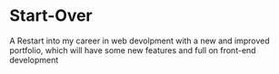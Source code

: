 # Start-Over
A Restart into my career in web devolpment with a new and improved portfolio, which will have some new features and full on front-end development
